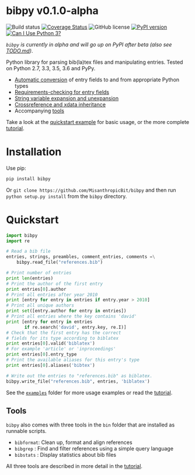# bibpy v0.1.0-alpha

![Build status](https://travis-ci.org/MisanthropicBit/bibpy.svg?branch=master)
[![Coverage Status](https://coveralls.io/repos/github/MisanthropicBit/bibpy/badge.svg?branch=master)](https://coveralls.io/github/MisanthropicBit/bibpy?branch=master)
![GitHub license](https://img.shields.io/badge/license-MIT-blue.svg)
[![PyPI version](https://badge.fury.io/py/bibpy.svg)](https://badge.fury.io/py/bibpy)
[![Can I Use Python 3?](https://caniusepython3.com/check/82202c33-6111-4c2c-9870-6245623dd3a8.svg)](https://caniusepython3.com/check/82202c33-6111-4c2c-9870-6245623dd3a8)

_`bibpy` is currently in alpha and will go up on PyPI after beta (also see [TODO.md](TODO.md))_.

Python library for parsing bib(la)tex files and manipulating entries. Tested on
Python 2.7, 3.3, 3.5, 3.6 and PyPy.

* [Automatic conversion](/examples/field_conversion.py) of entry fields to and from appropriate Python types
* [Requirements-checking for entry fields](/examples/requirements_check.py)
* [String variable expansion and unexpansion](/examples/string_expansion.py)
* [Crossreference and xdata inheritance](/examples/crossref_expansion.py)
* Accompanying [tools](#tools)

Take a look at the [quickstart example](#quickstart) for basic usage, or the
more complete [tutorial](TUTORIAL.md).

# Installation

Use pip:

```bash
pip install bibpy
```

Or `git clone https://github.com/MisanthropicBit/bibpy` and then run `python
setup.py install` from the `bibpy` directory.

<a name="quickstart"></a>
# Quickstart

```python
import bibpy
import re

# Read a bib file
entries, strings, preambles, comment_entries, comments =\
    bibpy.read_file("references.bib")

# Print number of entries
print len(entries)
# Print the author of the first entry
print entries[0].author
# Print all entries after year 2010
print [entry for entry in entries if entry.year > 2010]
# Print all unique authors
print set([entry.author for entry in entries])
# Print all entries where the key contains 'david'
print [entry for entry in entries
       if re.search('david', entry.key, re.I)]
# Check that the first entry has the correct
# fields for its type according to biblatex
print entries[0].valid('biblatex')
# For example 'article' or 'inproceedings'
print entries[0].entry_type
# Print the available aliases for this entry's type
print entries[0].aliases('bibtex')

# Write out the entries to "references.bib" as biblatex.
bibpy.write_file("references.bib", entries, 'biblatex')
```

See the [`examples`](/examples) folder for more usage examples or read the
[tutorial](TUTORIAL.md).

## Tools

`bibpy` also comes with three tools in the `bin` folder that are installed as
runnable scripts.

* `bibformat`: Clean up, format and align references
* `bibgrep`  : Find and filter references using a simple query language
* `bibstats` : Display statistics about bib files

All three tools are described in more detail in the
[tutorial](TUTORIAL.md/#tools).
